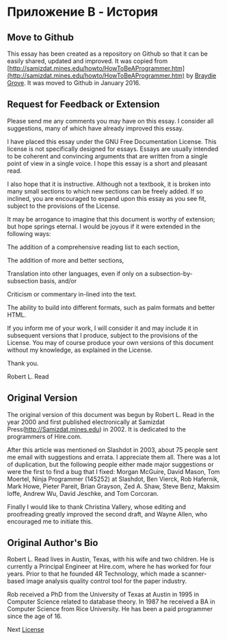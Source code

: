 # Приложение B - История
[//]: # (Version:1.0.0)
## Move to Github

This essay has been created as a repository on Github so that it can be easily shared, updated and improved. It was copied from [http://samizdat.mines.edu/howto/HowToBeAProgrammer.htm](http://samizdat.mines.edu/howto/HowToBeAProgrammer.htm) by [Braydie Grove](https://github.com/braydie). It was moved to Github in January 2016.

## Request for Feedback or Extension

Please send me any comments you may have on this essay. I consider all suggestions, many of which have already improved this essay.

I have placed this essay under the GNU Free Documentation License. This license is not specifically designed for essays. Essays are usually intended to be coherent and convincing arguments that are written from a single point of view in a single voice. I hope this essay is a short and pleasant read.

I also hope that it is instructive. Although not a textbook, it is broken into many small sections to which new sections can be freely added. If so inclined, you are encouraged to expand upon this essay as you see fit, subject to the provisions of the License.

It may be arrogance to imagine that this document is worthy of extension; but hope springs eternal. I would be joyous if it were extended in the following ways:

The addition of a comprehensive reading list to each section,

The addition of more and better sections,

Translation into other languages, even if only on a subsection-by-subsection basis, and/or

Criticism or commentary in-lined into the text.

The ability to build into different formats, such as palm formats and better HTML.

If you inform me of your work, I will consider it and may include it in subsequent versions that I produce, subject to the provisions of the License. You may of course produce your own versions of this document without my knowledge, as explained in the License.

Thank you.

Robert L. Read

## Original Version

The original version of this document was begun by Robert L. Read in the year 2000 and first published electronically at Samizdat Press(http://Samizdat.mines.edu) in 2002. It is dedicated to the programmers of Hire.com.

After this article was mentioned on Slashdot in 2003, about 75 people sent me email with suggestions and errata. I appreciate them all. There was a lot of duplication, but the following people either made major suggestions or were the first to find a bug that I fixed: Morgan McGuire, David Mason, Tom Moertel, Ninja Programmer (145252) at Slashdot, Ben Vierck, Rob Hafernik, Mark Howe, Pieter Pareit, Brian Grayson, Zed A. Shaw, Steve Benz, Maksim Ioffe, Andrew Wu, David Jeschke, and Tom Corcoran.

Finally I would like to thank Christina Vallery, whose editing and proofreading greatly improved the second draft, and Wayne Allen, who encouraged me to initiate this.

## Original Author's Bio

Robert L. Read lives in Austin, Texas, with his wife and two children. He is currently a Principal Engineer at Hire.com, where he has worked for four years. Prior to that he founded 4R Technology, which made a scanner-based image analysis quality control tool for the paper industry.

Rob received a PhD from the University of Texas at Austin in 1995 in Computer Science related to database theory. In 1987 he received a BA in Computer Science from Rice University. He has been a paid programmer since the age of 16.

Next [License](LICENSE.md)
